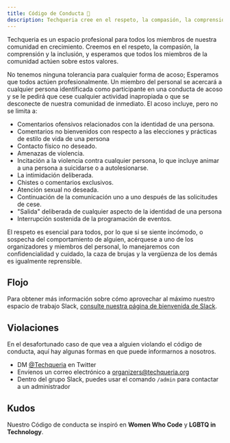 ```yaml
---
title: Código de Conducta 🌼
description: Techqueria cree en el respeto, la compasión, la comprensión y la inclusión y espera que todos los miembros de la comunidad actúen de acuerdo con estos valores.
---
```


Techqueria es un espacio profesional para todos los miembros de nuestra comunidad en crecimiento. Creemos en el respeto, la compasión, la comprensión y la inclusión, y esperamos que todos los miembros de la comunidad actúen sobre estos valores.

No tenemos ninguna tolerancia para cualquier forma de acoso; Esperamos que todos actúen profesionalmente. Un miembro del personal se acercará a cualquier persona identificada como participante en una conducta de acoso y se le pedirá que cese cualquier actividad inapropiada o que se desconecte de nuestra comunidad de inmediato. El acoso incluye, pero no se limita a:

- Comentarios ofensivos relacionados con la identidad de una persona.
- Comentarios no bienvenidos con respecto a las elecciones y prácticas de estilo de vida de una persona
- Contacto físico no deseado.
- Amenazas de violencia.
- Incitación a la violencia contra cualquier persona, lo que incluye animar a una persona a suicidarse o a autolesionarse.
- La intimidación deliberada.
- Chistes o comentarios exclusivos.
- Atención sexual no deseada.
- Continuación de la comunicación uno a uno después de las solicitudes de cese.
- "Salida" deliberada de cualquier aspecto de la identidad de una persona
- Interrupción sostenida de la programación de eventos.

El respeto es esencial para todos, por lo que si se siente incómodo, o sospecha del comportamiento de alguien, acérquese a uno de los organizadores y miembros del personal, lo manejaremos con confidencialidad y cuidado, la caza de brujas y la vergüenza de los demás es igualmente reprensible.

## Flojo

Para obtener más información sobre cómo aprovechar al máximo nuestro espacio de trabajo Slack, [consulte nuestra página de bienvenida de Slack](/es/communities/slack/).

## Violaciones

En el desafortunado caso de que vea a alguien violando el código de conducta, aquí hay algunas formas en que puede informarnos a nosotros.

- DM [@Techqueria](https://twitter.com/Techqueria) en Twitter
- Envíenos un correo electrónico a [organizers@techqueria.org](mailto:organizers@techqueria.org)
- Dentro del grupo Slack, puedes usar el comando `/admin` para contactar a un administrador

## Kudos

Nuestro Código de conducta se inspiró en **Women Who Code** y **LGBTQ in Technology**.
